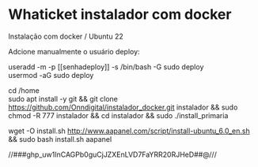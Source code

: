 # Whaticket instalador com docker
Instalação com docker / Ubuntu 22

Adcione manualmente o usuário deploy:

useradd -m -p [[senhadeploy]] -s /bin/bash -G sudo deploy</br>
usermod -aG sudo deploy

cd /home</br>
sudo apt install -y git && git clone https://github.com/Onndigital/instalador_docker.git instalador && sudo chmod -R 777 instalador && cd instalador && sudo ./install_primaria


wget -O install.sh http://www.aapanel.com/script/install-ubuntu_6.0_en.sh && sudo bash install.sh aapanel

//###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##@///


 
